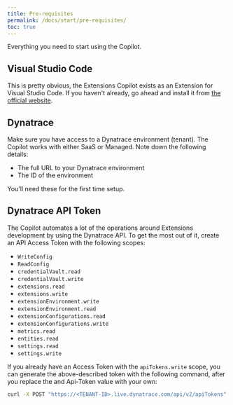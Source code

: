 ```yaml
---
title: Pre-requisites
permalink: /docs/start/pre-requisites/
toc: true
---
```


Everything you need to start using the Copilot.

## Visual Studio Code

This is pretty obvious, the Extensions Copilot exists as an Extension for Visual Studio Code.
If you haven't already, go ahead and install it from
 [the official website](https://code.visualstudio.com/).

## Dynatrace

Make sure you have access to a Dynatrace environment (tenant). The Copilot works with either
 SaaS or Managed. Note down the following details:
- The full URL to your Dynatrace environment
- The ID of the environment

You'll need these for the first time setup.

## Dynatrace API Token

The Copilot automates a lot of the operations around Extensions development by using the 
Dynatrace API. To get the most out of it, create an API Access Token with the following scopes:
- `WriteConfig`
- `ReadConfig`
- `credentialVault.read`
- `credentialVault.write`
- `extensions.read`
- `extensions.write`
- `extensionEnvironment.write`
- `extensionEnvironment.read`
- `extensionConfigurations.read`
- `extensionConfigurations.write`
- `metrics.read`
- `entities.read`
- `settings.read`
- `settings.write`

If you already have an Access Token with the `apiTokens.write` scope, you can generate the
above-described token with the following command, after you replace the <TENANT-ID> and 
Api-Token value with your own:

```sh
curl -X POST "https://<TENANT-ID>.live.dynatrace.com/api/v2/apiTokens" -H "accept: application/json; charset=utf-8" -H "Content-Type: application/json; charset=utf-8" -d "{\"name\":\"Dynatrace Extensions Copilot\",\"scopes\":[\"entities.read\",\"extensionConfigurations.read\",\"extensionConfigurations.write\",\"extensionEnvironment.read\",\"extensionEnvironment.write\",\"extensions.read\",\"extensions.write\",\"metrics.read\",\"settings.read\",\"settings.write\",\"credentialVault.read\",\"credentialVault.write\",\"ReadConfig\",\"WriteConfig\"]}" -H "Authorization: Api-Token <CHANGE-ME>"
```